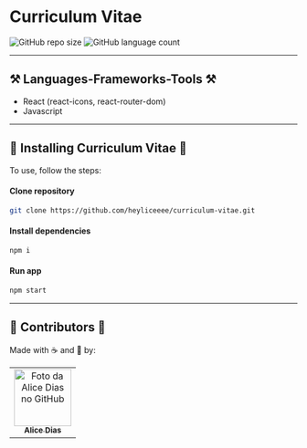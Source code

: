 # Curriculum Vitae

![GitHub repo size](https://img.shields.io/github/repo-size/heyliceeee/portfolio)
![GitHub language count](https://img.shields.io/github/languages/count/heyliceeee/portfolio)
___

## ⚒️ Languages-Frameworks-Tools ⚒️
- React (react-icons, react-router-dom)
- Javascript
____

## 🚀 Installing Curriculum Vitae 🚀
To use, follow the steps:

#### Clone repository
```bash
git clone https://github.com/heyliceeee/curriculum-vitae.git
```

#### Install dependencies
```bash
npm i
```

#### Run app
```bash
npm start
```
___
 
## 🤝 Contributors 🤝
Made with ☕ and 💜 by:

<table>
  <tr>
    <td align="center">
      <a href="#">
        <img src="https://github.com/heyliceeee.png" width="100px;" alt="Foto da Alice Dias no GitHub"/><br>
        <sub>
          <b>Alice Dias</b>
        </sub>
      </a>
    </td>
  </tr>
</table>
